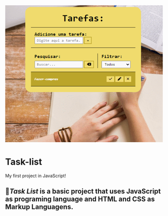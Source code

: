 <h1 align="center">
  <img src=".//projeto1/assets/img/git-project1.gif">
</h1>

# Task-list
My first project in JavaScript!
## 📝***Task List*** is a basic project that uses JavaScript as programing language and HTML and CSS as Markup Languagens.
